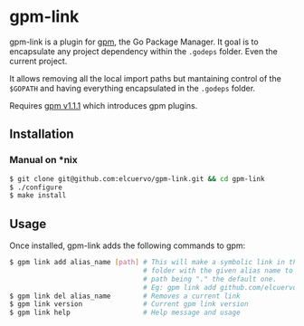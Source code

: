 # gpm-link

gpm-link is a plugin for [gpm](https://github.com/pote/gpm), the Go Package Manager.
It goal is to encapsulate any project dependency within the `.godeps` folder.
Even the current project.

It allows removing all the local import paths but mantaining control of the
`$GOPATH` and having everything encapsulated in the `.godeps` folder.

Requires [gpm v1.1.1](https://github.com/pote/gpm/releases/tag/v1.1.1) which introduces gpm plugins.

## Installation

### Manual on *nix
```bash
$ git clone git@github.com:elcuervo/gpm-link.git && cd gpm-link
$ ./configure
$ make install
```
## Usage

Once installed, gpm-link adds the following commands to gpm:

```bash
$ gpm link add alias_name [path] # This will make a symbolic link in the .godeps
                                 # folder with the given alias name to a given
                                 # path being "." the default one.
                                 # Eg: gpm link add github.com/elcuervo/minimalweather .
$ gpm link del alias_name        # Removes a current link
$ gpm link version               # Current gpm link version
$ gpm link help                  # Help message and usage
```
